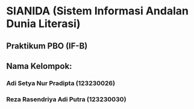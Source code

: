 # SIANIDA (Sistem Informasi Andalan Dunia Literasi)

## Praktikum PBO (IF-B)
## Nama Kelompok:
### Adi Setya Nur Pradipta (123230026)
### Reza Rasendriya Adi Putra (123230030)
